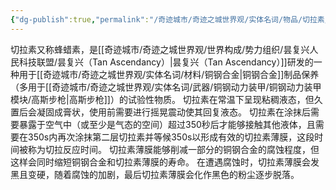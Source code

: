 ```yaml
---
{"dg-publish":true,"permalink":"/奇迹城市/奇迹之城世界观/实体名词/物品/切拉素/","dgPassFrontmatter":true}
---
```


切拉素又称蜂蜡素，是[[奇迹城市/奇迹之城世界观/世界构成/势力组织/昙复兴人民科技联盟/昙复兴（Tan Ascendancy）\|昙复兴（Tan Ascendancy）]]研发的一种用于[[奇迹城市/奇迹之城世界观/实体名词/材料/铜钢合金\|铜钢合金]]制品保养（多用于[[奇迹城市/奇迹之城世界观/实体名词/武器/铜钢动力装甲/铜钢动力装甲模块/高斯步枪\|高斯步枪]]）的试验性物质。
切拉素在常温下呈现粘稠液态，但久置后会凝固成膏状，使用前需要进行摇晃震动使其回复液态。
切拉素在涂抹后需要暴露于空气中（或至少是气态的空间）超过350秒后才能够接触其他液体，且需要在350s内再次涂抹第二层切拉素并等候350s以形成有效的切拉素薄膜，这段时间被称为切拉反应时间。
切拉素薄膜能够削减一部分的铜钢合金的腐蚀程度，但这样会同时缩短铜钢合金和切拉素薄膜的寿命。
在遭遇腐蚀时，切拉素薄膜会发黑且变硬，随着腐蚀的加剧，最后切拉素薄膜会化作黑色的粉尘逐步脱落。